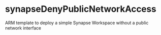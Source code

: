 # synapseDenyPublicNetworkAccess
ARM template to deploy a simple Synapse Workspace without a public network interface
